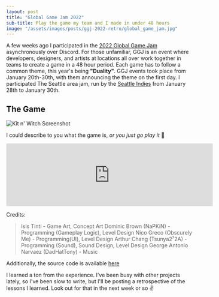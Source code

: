 ```yaml
---
layout: post
title: "Global Game Jam 2022"
sub-title: Play the game my team and I made in under 48 hours
image: "/assets/images/posts/ggj-2022-retro/global_game_jam.jpg"
---
```


A few weeks ago I participated in the [2022 Global Game Jam](https://globalgamejam.org) asynchronously over Discord. For those unfamiliar, GGJ is an event where developers, designers, and artists at locations all over work together in teams to create a game in a 48 hour period. Each game has to follow a common theme, this year's being **"Duality"**. GGJ events took place from January 20th-30th, with them announcing the theme on the first day. I participated The Seattle area jam, run by the [Seattle Indies](https://www.seattleindies.org/) from January 28th to January 30th. 

## The Game

![Kit n' Witch Screenshot]({{site.baseurl}}/assets/images/posts/ggj-2022-retro/game_screenshot.PNG) 

I could describe to you what the game is, *or you just go play it* 👀

<iframe src="https://itch.io/embed/1375323" height="167" width="552" frameborder="0"><a href="https://obscurelymegaming.itch.io/kit-n-witch">Kit n&#039; Witch by ObscurelyMeGaming</a></iframe>

Credits:
> Isis Tinti - Game Art, Concept Art
> Dominic Brown (NaPKiN) - Programming (Gameplay Logic), Level Design
> Nico Greco (Obscurely Me) - Programming(UI), Level Design
> Arthur Chang  (Tsunya2⁷2A) - Programming (Sound), Sound Design, Level Design
> George Antonio Narvaez (DadHatTony) - Music

Additionally, the source code is available [here](https://github.com/obscurelyme/GGJ-2022-Duality)

I learned a ton from the experience. I've been busy with other projects lately, so I've been slow to write, but I'll be posting a retrospective of the lessons I learned. Look out for that in the next week or so ✌️
